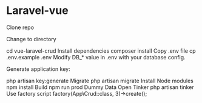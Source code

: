 # Laravel-vue

Clone repo

Change to directory

cd vue-laravel-crud
Install dependencies
composer install
Copy .env file
cp .env.example .env
Modify DB_* value in .env with your database config.

Generate application key:

php artisan key:generate
Migrate
php artisan migrate
Install Node modules
npm install
Build
npm run prod
Dummy Data
Open Tinker
php artisan tinker
Use factory script
factory(App\Crud::class, 3)->create();
